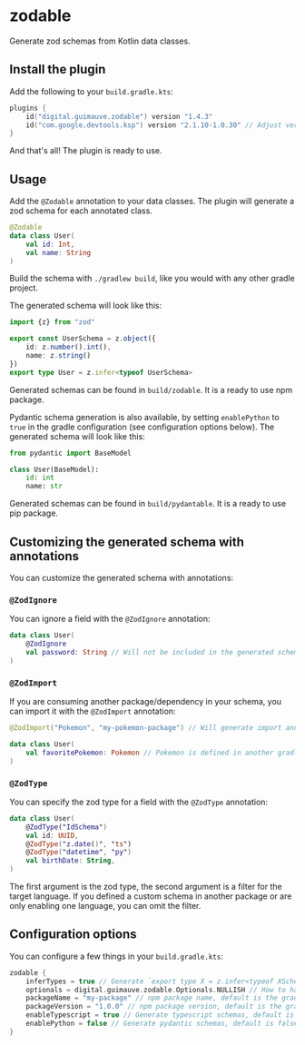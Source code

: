 # zodable

Generate zod schemas from Kotlin data classes.

## Install the plugin

Add the following to your `build.gradle.kts`:

```kotlin
plugins {
    id("digital.guimauve.zodable") version "1.4.3"
    id("com.google.devtools.ksp") version "2.1.10-1.0.30" // Adjust version as needed
}
```

And that's all! The plugin is ready to use.

## Usage

Add the `@Zodable` annotation to your data classes. The plugin will generate a zod schema for each annotated class.

```kotlin
@Zodable
data class User(
    val id: Int,
    val name: String
)
```

Build the schema with `./gradlew build`, like you would with any other gradle project.

The generated schema will look like this:

```typescript
import {z} from "zod"

export const UserSchema = z.object({
    id: z.number().int(),
    name: z.string()
})
export type User = z.infer<typeof UserSchema>
```

Generated schemas can be found in `build/zodable`. It is a ready to use npm package.

Pydantic schema generation is also available, by setting `enablePython` to `true` in the gradle configuration (see
configuration options below). The generated schema will look like this:

```python
from pydantic import BaseModel

class User(BaseModel):
    id: int
    name: str
```

Generated schemas can be found in `build/pydantable`. It is a ready to use pip package.

## Customizing the generated schema with annotations

You can customize the generated schema with annotations:

### `@ZodIgnore`

You can ignore a field with the `@ZodIgnore` annotation:

```kotlin
data class User(
    @ZodIgnore
    val password: String // Will not be included in the generated schema
)
```

### `@ZodImport`

If you are consuming another package/dependency in your schema, you can import it with the `@ZodImport` annotation:

```kotlin
@ZodImport("Pokemon", "my-pokemon-package") // Will generate import and package dependencies

data class User(
    val favoritePokemon: Pokemon // Pokemon is defined in another gradle module/package
)
```

### `@ZodType`

You can specify the zod type for a field with the `@ZodType` annotation:

```kotlin
data class User(
    @ZodType("IdSchema")
    val id: UUID,
    @ZodType("z.date()", "ts")
    @ZodType("datetime", "py")
    val birthDate: String,
)
```

The first argument is the zod type, the second argument is a filter for the target language. If you defined a custom
schema in another package or are only enabling one language, you can omit the filter.

## Configuration options

You can configure a few things in your `build.gradle.kts`:

```kotlin
zodable {
    inferTypes = true // Generate `export type X = z.infer<typeof XSchema>`, default is true
    optionals = digital.guimauve.zodable.Optionals.NULLISH // How to handle optional fields, default is NULLISH
    packageName = "my-package" // npm package name, default is the gradle project name
    packageVersion = "1.0.0" // npm package version, default is the gradle project version
    enableTypescript = true // Generate typescript schemas, default is true
    enablePython = false // Generate pydantic schemas, default is false
}
```
